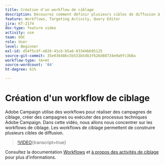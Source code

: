 ```yaml
---
title: Création d'un workflow de ciblage
description: Découvrez comment définir plusieurs cibles de diffusion à l’aide d’un workflow de ciblage.
feature: Workflows, Targeting Activity, Query Editor
jira: KT-2174
doc-type: feature video
activity: use
team: DOC
role: User
level: Beginner
exl-id: d54f5cdf-e026-41cb-b5a6-83344bb95125
source-git-commit: 35e036486c5b533b54b3f626d88734e9a9fc3b8a
workflow-type: tm+mt
source-wordcount: '84'
ht-degree: 61%

---
```


# Création d&#39;un workflow de ciblage

Adobe Campaign utilise des workflows pour réaliser des campagnes de ciblage, créer des campagnes ou exécuter des processus techniques Adobe Campaign. Dans cette vidéo, nous allons nous concentrer sur les workflows de ciblage. Les workflows de ciblage permettent de construire plusieurs cibles de diffusion.

>[!VIDEO](https://video.tv.adobe.com/v/25605?quality=12&learn=on){transcript=true}

Consultez la documentation [Workflows](https://experienceleague.adobe.com/docs/campaign-classic/using/automating-with-workflows/introduction/about-workflows.html?lang=fr)
et [à propos des activités de ciblage](https://experienceleague.adobe.com/docs/campaign-classic/using/automating-with-workflows/targeting-activities/about-targeting-activities.html?lang=fr) pour plus d’informations.
